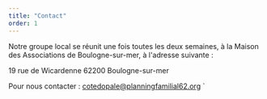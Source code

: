 ```yaml
---
title: "Contact"
order: 1
---
```

Notre groupe local se réunit une fois toutes les deux semaines, à la Maison des Associations de Boulogne-sur-mer, à l'adresse suivante : 

19 rue de Wicardenne 
62200 Boulogne-sur-mer 

Pour nous contacter : [cotedopale@planningfamilial62.org](mailto:cotedopale@planningfamilial62.org)
` 